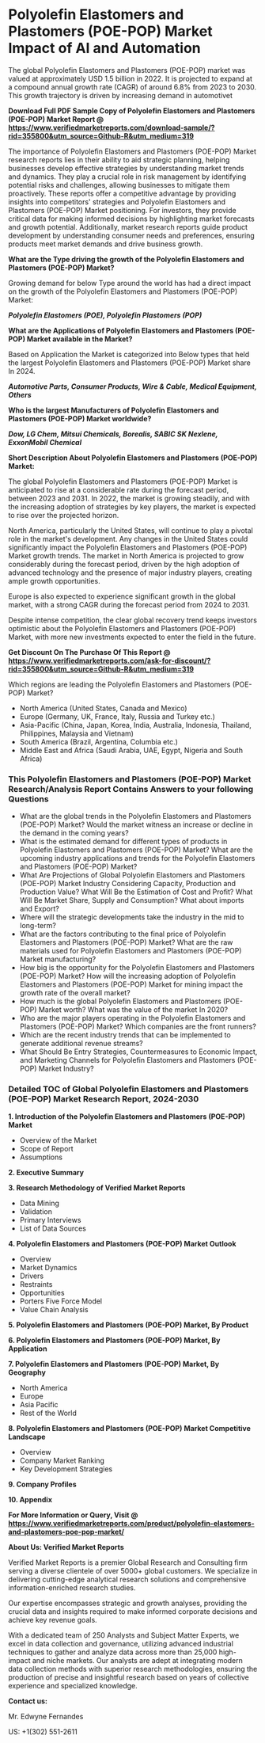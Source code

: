 <meta name="title" content="Global Polyolefin Elastomers and Plastomers (POE-POP) Market Impact of AI and Automation"><meta name="description" content="The global Polyolefin Elastomers and Plastomers (POE-POP) market was valued at approximately USD 1.5 billion in 2022. It is projected to expand at a compound annual gr"><meta name="title" content="Polyolefin Elastomers and Plastomers (POE-POP) Market Size, Share, Scope, Trends, Growth, Opportunities, Analysis, Forecast"><h1>Polyolefin Elastomers and Plastomers (POE-POP) Market Impact of AI and Automation</h1><p>The global Polyolefin Elastomers and Plastomers (POE-POP) market was valued at approximately USD 1.5 billion in 2022. It is projected to expand at a compound annual growth rate (CAGR) of around 6.8% from 2023 to 2030. This growth trajectory is driven by increasing demand in automotivet</p><p id="" class=""><strong>Download Full PDF Sample Copy of Polyolefin Elastomers and Plastomers (POE-POP) Market Report @ <a href="https://www.verifiedmarketreports.com/download-sample/?rid=355800&utm_source=Github-R&utm_medium=319" target="_blank">https://www.verifiedmarketreports.com/download-sample/?rid=355800&utm_source=Github-R&utm_medium=319</a></strong></p><p>The importance of&nbsp;Polyolefin Elastomers and Plastomers (POE-POP) Market research reports lies in their ability to aid strategic planning, helping businesses develop effective strategies by understanding market trends and dynamics. They play a crucial role in risk management by identifying potential risks and challenges, allowing businesses to mitigate them proactively. These reports offer a competitive advantage by providing insights into competitors' strategies and Polyolefin Elastomers and Plastomers (POE-POP) Market positioning. For investors, they provide critical data for making informed decisions by highlighting market forecasts and growth potential. Additionally, market research reports guide product development by understanding consumer needs and preferences, ensuring products meet market demands and drive business growth.</p><p><strong>What are the&nbsp;Type driving the growth of the Polyolefin Elastomers and Plastomers (POE-POP) Market?</strong></p><p id="" class="">Growing demand for below Type around the world has had a direct impact on the growth of the Polyolefin Elastomers and Plastomers (POE-POP) Market:</p><em><strong>Polyolefin Elastomers (POE), Polyolefin Plastomers (POP)</strong></em></p><strong>What are the&nbsp;Applications&nbsp;of Polyolefin Elastomers and Plastomers (POE-POP) Market available in the Market?</strong></p><p id="" class="">Based on Application the Market is categorized into Below types that held the largest Polyolefin Elastomers and Plastomers (POE-POP) Market share In 2024.</p><em><strong>Automotive Parts, Consumer Products, Wire & Cable, Medical Equipment, Others</strong></em></p><strong>Who is the largest Manufacturers of Polyolefin Elastomers and Plastomers (POE-POP) Market worldwide?</strong></p><p><em><strong>Dow, LG Chem, Mitsui Chemicals, Borealis, SABIC SK Nexlene, ExxonMobil Chemical</strong></em></p><p id="" class=""><strong>Short Description About Polyolefin Elastomers and Plastomers (POE-POP) Market:</strong></p><p>The global Polyolefin Elastomers and Plastomers (POE-POP) Market is anticipated to rise at a considerable rate during the forecast period, between 2023 and 2031. In 2022, the market is growing steadily, and with the increasing adoption of strategies by key players, the market is expected to rise over the projected horizon.</p><p>North America, particularly the United States, will continue to play a pivotal role in the market's development. Any changes in the United States could significantly impact the Polyolefin Elastomers and Plastomers (POE-POP) Market growth trends. The market in North America is projected to grow considerably during the forecast period, driven by the high adoption of advanced technology and the presence of major industry players, creating ample growth opportunities.</p><p>Europe is also expected to experience significant growth in the global market, with a strong CAGR during the forecast period from 2024 to 2031.</p><p>Despite intense competition, the clear global recovery trend keeps investors optimistic about the Polyolefin Elastomers and Plastomers (POE-POP) Market, with more new investments expected to enter the field in the future.</p><p id="" class=""><strong>Get Discount On The Purchase Of This Report @ <a href="https://www.verifiedmarketreports.com/ask-for-discount/?rid=355800&utm_source=Github-R&utm_medium=319" target="_blank">https://www.verifiedmarketreports.com/ask-for-discount/?rid=355800&utm_source=Github-R&utm_medium=319</a></strong></p>Which regions are leading the Polyolefin Elastomers and Plastomers (POE-POP) Market?</p><ul><li>North America (United States, Canada and Mexico)</li><li>Europe (Germany, UK, France, Italy, Russia and Turkey etc.)</li><li>Asia-Pacific (China, Japan, Korea, India, Australia, Indonesia, Thailand, Philippines, Malaysia and Vietnam)</li><li>South America (Brazil, Argentina, Columbia etc.)</li><li>Middle East and Africa (Saudi Arabia, UAE, Egypt, Nigeria and South Africa)</li></ul><h3 id="" class="">This Polyolefin Elastomers and Plastomers (POE-POP) Market Research/Analysis Report Contains Answers to your following Questions</h3><ul><li>What are the global trends in the Polyolefin Elastomers and Plastomers (POE-POP) Market? Would the market witness an increase or decline in the demand in the coming years?</li><li>What is the estimated demand for different types of products in Polyolefin Elastomers and Plastomers (POE-POP) Market? What are the upcoming industry applications and trends for the Polyolefin Elastomers and Plastomers (POE-POP) Market?</li><li>What Are Projections of Global Polyolefin Elastomers and Plastomers (POE-POP) Market Industry Considering Capacity, Production and Production Value? What Will Be the Estimation of Cost and Profit? What Will Be Market Share, Supply and Consumption? What about imports and Export?</li><li>Where will the strategic developments take the industry in the mid to long-term?</li><li>What are the factors contributing to the final price of Polyolefin Elastomers and Plastomers (POE-POP) Market? What are the raw materials used for Polyolefin Elastomers and Plastomers (POE-POP) Market manufacturing?</li><li>How big is the opportunity for the Polyolefin Elastomers and Plastomers (POE-POP) Market? How will the increasing adoption of Polyolefin Elastomers and Plastomers (POE-POP) Market for mining impact the growth rate of the overall market?</li><li>How much is the global Polyolefin Elastomers and Plastomers (POE-POP) Market worth? What was the value of the market In 2020?</li><li>Who are the major players operating in the Polyolefin Elastomers and Plastomers (POE-POP) Market? Which companies are the front runners?</li><li>Which are the recent industry trends that can be implemented to generate additional revenue streams?</li><li>What Should Be Entry Strategies, Countermeasures to Economic Impact, and Marketing Channels for Polyolefin Elastomers and Plastomers (POE-POP) Market Industry?</li></ul><h3 id="" class="">Detailed TOC of Global Polyolefin Elastomers and Plastomers (POE-POP) Market Research Report, 2024-2030</h3><p id="" class=""><strong>1. Introduction of the Polyolefin Elastomers and Plastomers (POE-POP) Market</strong></p><ul><li>Overview of the Market</li><li>Scope of Report</li><li>Assumptions</li></ul><p id="" class=""><strong>2. Executive Summary</strong></p><p id="" class=""><strong>3. Research Methodology of Verified Market Reports</strong></p><ul><li>Data Mining</li><li>Validation</li><li>Primary Interviews</li><li>List of Data Sources</li></ul><p id="" class=""><strong>4. Polyolefin Elastomers and Plastomers (POE-POP) Market Outlook</strong></p><ul><li>Overview</li><li>Market Dynamics</li><li>Drivers</li><li>Restraints</li><li>Opportunities</li><li>Porters Five Force Model</li><li>Value Chain Analysis</li></ul><p id="" class=""><strong>5. Polyolefin Elastomers and Plastomers (POE-POP) Market, By Product</strong></p><p id="" class=""><strong>6. Polyolefin Elastomers and Plastomers (POE-POP) Market, By Application</strong></p><p id="" class=""><strong>7. Polyolefin Elastomers and Plastomers (POE-POP) Market, By Geography</strong></p><ul><li>North America</li><li>Europe</li><li>Asia Pacific</li><li>Rest of the World</li></ul><p id="" class=""><strong>8. Polyolefin Elastomers and Plastomers (POE-POP) Market Competitive Landscape</strong></p><ul><li>Overview</li><li>Company Market Ranking</li><li>Key Development Strategies</li></ul><p id="" class=""><strong>9. Company Profiles</strong></p><p id="" class=""><strong>10. Appendix</strong></p><p id="" class=""><strong>For More Information or Query, Visit @ <a href="https://www.verifiedmarketreports.com/product/polyolefin-elastomers-and-plastomers-poe-pop-market/" target="_blank">https://www.verifiedmarketreports.com/product/polyolefin-elastomers-and-plastomers-poe-pop-market/</a></strong></p><p id="" class=""><strong>About Us: Verified Market Reports</strong></p><p id="" class="">Verified Market Reports is a premier Global Research and Consulting firm serving a diverse clientele of over 5000+ global customers. We specialize in delivering cutting-edge analytical research solutions and comprehensive information-enriched research studies.</p><p id="" class="">Our expertise encompasses strategic and growth analyses, providing the crucial data and insights required to make informed corporate decisions and achieve key revenue goals.</p><p id="" class="">With a dedicated team of 250 Analysts and Subject Matter Experts, we excel in data collection and governance, utilizing advanced industrial techniques to gather and analyze data across more than 25,000 high-impact and niche markets. Our analysts are adept at integrating modern data collection methods with superior research methodologies, ensuring the production of precise and insightful research based on years of collective experience and specialized knowledge.</p><p id="" class=""><strong>Contact us:</strong></p><p id="" class="">Mr. Edwyne Fernandes</p><p id="" class="">US: +1(302) 551-2611</p>